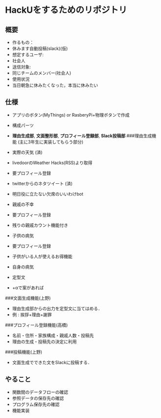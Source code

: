 # HackUをするためのリポジトリ
## 概要
- 作るもの：
 - 休みます自動投稿(slack)(仮)
- 想定するユーザ:
 - 社会人
- 送信対象:
 - 同じチームのメンバー(社会人)
- 使用状況
 - 当日朝急に休みたくなった，本当に休みたい

## 仕様
- アプリのボタン(MyThings) or RasberyPi+物理ボタンで作成

- 構成パーツ
 - __理由生成部__, __文面整形部__, __プロフィール登録部__, __Slack投稿部__
###理由生成機能 (主に3年生に実装してもらう部分)
- 実際の天気 (済)
 - livedoorのWeather Hacks(RSS)より取得
 - 要プロフィール登録
- twitterからのネタツイート (済)
 - 明日役に立たない欠席のいいわけbot
- 親戚の不幸
 - 要プロフィール登録
 - 残りの親戚カウント機能付き
- 子供の病気
 - 要プロフィール登録
 - 子供がいる人が使えるお得機能
- 自身の病気
 - 定型文
- +αで案があれば

###文面生成機能(上野)
- 理由生成部からの出力を定型文に当てはめる．
- 例 : 挨拶+理由+謝罪

###プロフィール登録機能(高橋)
- 名前・住所・家族構成・親戚人数・投稿先
- 理由の生成・投稿先の決定に利用

###投稿機能(上野)
- 文面生成でできた文をSlackに投稿する． 

## やること
- 関数間のデータフローの確認
- 参照データの保存先の確認
- プログラム保存先の確認
- 機能実装



